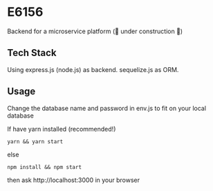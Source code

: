 # E6156
Backend for a microservice platform (:construction: under construction :construction:)

## Tech Stack
Using express.js (node.js) as backend. sequelize.js as ORM.

## Usage
Change the database name and password in env.js to fit on your local database

If have yarn installed (recommended!)
```[shell]
yarn && yarn start
```
else
```[shell]
npm install && npm start
```
then ask http://localhost:3000 in your browser


